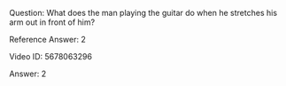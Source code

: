 Question: What does the man playing the guitar do when he stretches his arm out in front of him?

Reference Answer: 2

Video ID: 5678063296

Answer: 2

